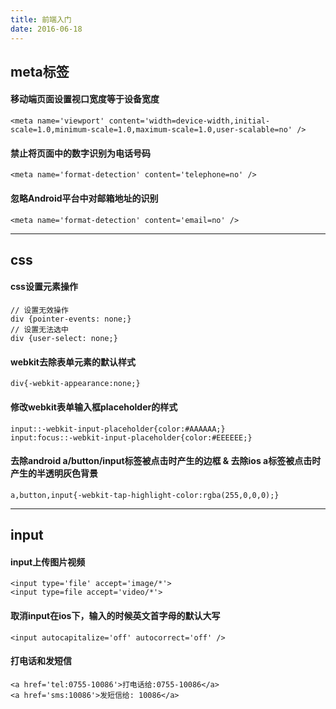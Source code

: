 ```yaml
---
title: 前端入门
date: 2016-06-18
---
```

## meta标签
#### 移动端页面设置视口宽度等于设备宽度
```
<meta name='viewport' content='width=device-width,initial-scale=1.0,minimum-scale=1.0,maximum-scale=1.0,user-scalable=no' />
```
#### 禁止将页面中的数字识别为电话号码
```
<meta name='format-detection' content='telephone=no' />
```
#### 忽略Android平台中对邮箱地址的识别
```
<meta name='format-detection' content='email=no' />
```
---
## css
#### css设置元素操作
```
// 设置无效操作
div {pointer-events: none;}
// 设置无法选中
div {user-select: none;}
```
#### webkit去除表单元素的默认样式
```
div{-webkit-appearance:none;}
```
#### 修改webkit表单输入框placeholder的样式
```
input::-webkit-input-placeholder{color:#AAAAAA;}
input:focus::-webkit-input-placeholder{color:#EEEEEE;}
```
#### 去除android a/button/input标签被点击时产生的边框 & 去除ios a标签被点击时产生的半透明灰色背景
```
a,button,input{-webkit-tap-highlight-color:rgba(255,0,0,0);}
```
---
## input
#### input上传图片视频
```
<input type='file' accept='image/*'>
<input type=file accept='video/*'>
```
#### 取消input在ios下，输入的时候英文首字母的默认大写
```
<input autocapitalize='off' autocorrect='off' />
```
#### 打电话和发短信
```
<a href='tel:0755-10086'>打电话给:0755-10086</a>   
<a href='sms:10086'>发短信给: 10086</a>
```
  